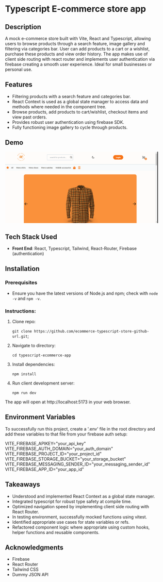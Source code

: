# Typescript E-commerce store app

## Description

A mock e-commerce store built with Vite, React and Typescript, allowing users to browse products through a search feature, image gallery and filtering via categories bar. User can add products to a cart or a wishlist, purchase these products and view order history. The app makes use of client side routing with react router and implements user authentication via firebase creating a smooth user experience. Ideal for small businesses or personal use.

## Features

- Filtering products with a search feature and categories bar.
- React Context is used as a global state manager to access data and methods where needed in the component tree.
- Browse products, add products to cart/wishlist, checkout items and view past orders.
- Provides robust user authentication using firebase SDK.
- Fully functioning image gallery to cycle through products.

## Demo
![E-commerce store App Demo](README-demo/ecommerceProjectDemo.gif)

## Tech Stack Used

- **Front End**: React, Typescript, Tailwind, React-Router, Firebase (authentication)


## Installation

### Prerequisites

- Ensure you have the latest versions of Node.js and npm; check with `node -v` and `npm -v`.

### Instructions:

1. Clone repo:

      `git clone https://github.com/ecommerce-typescript-store-github-url.git`;

2. Navigate to directory:

      `cd typescript-ecommerce-app`

3. Install dependencies:

      `npm install`

4. Run client development server:

      `npm run dev`


The app will open at http://localhost:5173 in your web browser.

## Environment Variables

To successfully run this project, create a '.env' file in the root directory and add these variables to that file from your firebase auth setup:

VITE_FIREBASE_APIKEY="your_api_key"
VITE_FIREBASE_AUTH_DOMAIN="your_auth_domain"
VITE_FIREBASE_PROJECT_ID="your_project_id"
VITE_FIREBASE_STORAGE_BUCKET="your_storage_bucket"
VITE_FIREBASE_MESSAGING_SENDER_ID="your_messaging_sender_id"
VITE_FIREBASE_APP_ID="your_app_id"

## Takeaways

- Understood and implemented React Context as a global state manager.
- Integrated typescript for robust type safety at compile time.
- Optimized navigation speed by implementing client side routing with React Router.
- In testing environment, successfully mocked functions using vitest.
- Identified appropriate use cases for state variables or refs.
- Refactored component logic where appropriate using custom hooks, helper functions and reusable components.

## Acknowledgments

- Firebase
- React Router
- Tailwind CSS
- Dummy JSON API